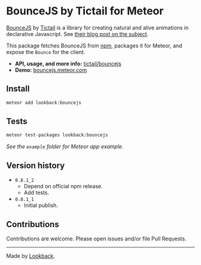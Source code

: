 # BounceJS by Tictail for Meteor

[BounceJS](http://bouncejs.com/) by [Tictail](http://tictail.com/) is a library for creating natural and alive animations in declarative Javascript. See [their blog post on the subject](https://medium.com/tictail-makers/giving-animations-life-8b20165224c5).

This package fetches BounceJS from [npm](https://www.npmjs.org/package/bounce.js), packages it for Meteor, and expose the `Bounce` for the client.

- **API, usage, and more info:** [tictail/bouncejs](https://github.com/tictail/bounce.js)
- **Demo:** [bouncejs.meteor.com](http://bouncejs.meteor.com/)

## Install

```bash
meteor add lookback:bouncejs
```

## Tests

```bash
meteor test-packages lookback:bouncejs
```

*See the `example` folder for Meteor app example.*

## Version history

- `0.8.1_2`
  - Depend on official npm release.
  - Add tests.
- `0.8.1_1`
  - Initial publish.

## Contributions

Contributions are welcome. Please open issues and/or file Pull Requests.

***

Made by [Lookback](http://lookback.io).
